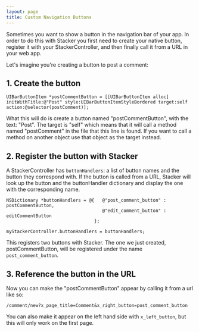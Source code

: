 ```yaml
---
layout: page
title: Custom Navigation Buttons
---
```


Sometimes you want to show a button in the navigation bar of your app. In order to do this with Stacker you first need to create your native button, register it with your StackerController, and then finally call it from a URL in your web app.

Let's imagine you're creating a button to post a comment:

## 1. Create the button

```
UIBarButtonItem *postCommentButton = [[UIBarButtonItem alloc] initWithTitle:@"Post" style:UIBarButtonItemStyleBordered target:self action:@selector(postComment)];
```

What this will do is create a button named "postCommentButton", with the text: "Post". The target is "self" which means that it will call a method named "postComment" in the file that this line is found. If you want to call a method on another object use that object as the target instead.

## 2. Register the button with Stacker

A StackerController has `buttonHandlers`: a list of button names and the button they correspond with. If the button is called from a URL, Stacker will look up the button and the buttonHandler dictionary and display the one with the corresponding name. 

```
NSDictionary *buttonHandlers = @{   @"post_comment_button" : postCommentButton,
                                    @"edit_comment_button" : editCommentButton
                                 };

myStackerController.buttonHandlers = buttonHandlers;
```

This registers two buttons with Stacker. The one we just created, postCommentButton, will be registered under the name `post_comment_button`.

## 3. Reference the button in the URL

Now you can make the "postCommentButton" appear by calling it from a url like so:

```
/comment/new?x_page_title=Comment&x_right_button=post_comment_button
```

You can also make it appear on the left hand side with `x_left_button`, but this will only work on the first page.
